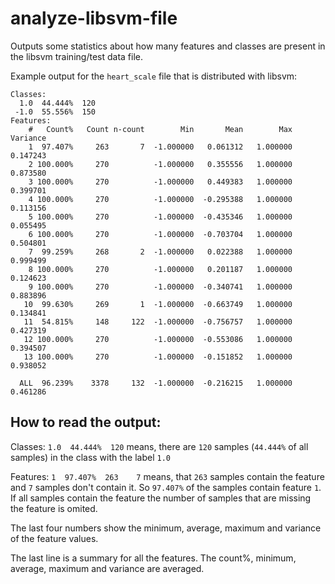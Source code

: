 analyze-libsvm-file
===================

Outputs some statistics about how many features and classes are present in the libsvm training/test data file.

Example output for the `heart_scale` file that is distributed with libsvm:
```
Classes: 
  1.0  44.444%  120
 -1.0  55.556%  150
Features:
    #   Count%   Count n-count        Min       Mean        Max   Variance
    1  97.407%     263       7  -1.000000   0.061312   1.000000   0.147243
    2 100.000%     270          -1.000000   0.355556   1.000000   0.873580
    3 100.000%     270          -1.000000   0.449383   1.000000   0.399701
    4 100.000%     270          -1.000000  -0.295388   1.000000   0.113156
    5 100.000%     270          -1.000000  -0.435346   1.000000   0.055495
    6 100.000%     270          -1.000000  -0.703704   1.000000   0.504801
    7  99.259%     268       2  -1.000000   0.022388   1.000000   0.999499
    8 100.000%     270          -1.000000   0.201187   1.000000   0.124623
    9 100.000%     270          -1.000000  -0.340741   1.000000   0.883896
   10  99.630%     269       1  -1.000000  -0.663749   1.000000   0.134841
   11  54.815%     148     122  -1.000000  -0.756757   1.000000   0.427319
   12 100.000%     270          -1.000000  -0.553086   1.000000   0.394507
   13 100.000%     270          -1.000000  -0.151852   1.000000   0.938052

  ALL  96.239%    3378     132  -1.000000  -0.216215   1.000000   0.461286

```

How to read the output:
-----------------------
Classes:
`1.0  44.444%  120` means, there are `120` samples (`44.444%` of all samples) in the class with the label `1.0`

Features: 
`1  97.407%  263    7` means, that `263` samples contain the feature and `7` samples don't contain it. 
So `97.407%` of the samples contain feature `1`. 
If all samples contain the feature the number of samples that are missing the feature is omited.

The last four numbers show the minimum, average, maximum and variance of the feature values.

The last line is a summary for all the features. 
The count%, minimum, average, maximum and variance are averaged.

